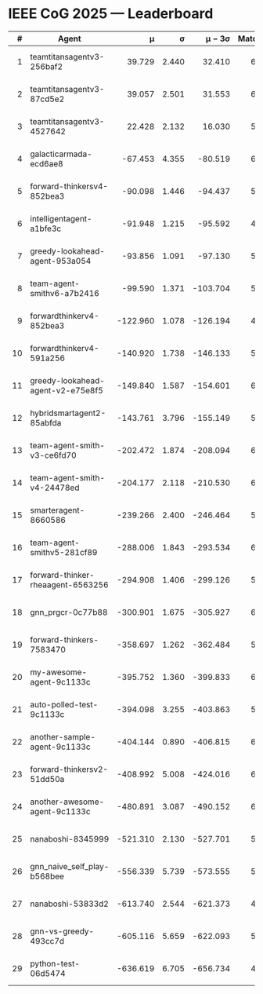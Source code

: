 # IEEE CoG 2025 — Leaderboard

| # | Agent | μ | σ | μ − 3σ | Matches | Updated |
|---:|---|---:|---:|---:|---:|---|
| 1 | teamtitansagentv3-256baf2 | 39.729 | 2.440 | 32.410 | 6268 | 2025-08-19 11:47 |
| 2 | teamtitansagentv3-87cd5e2 | 39.057 | 2.501 | 31.553 | 6252 | 2025-08-19 11:47 |
| 3 | teamtitansagentv3-4527642 | 22.428 | 2.132 | 16.030 | 5996 | 2025-08-19 11:47 |
| 4 | galacticarmada-ecd6ae8 | -67.453 | 4.355 | -80.519 | 6260 | 2025-08-19 11:47 |
| 5 | forward-thinkersv4-852bea3 | -90.098 | 1.446 | -94.437 | 5402 | 2025-08-19 11:47 |
| 6 | intelligentagent-a1bfe3c | -91.948 | 1.215 | -95.592 | 4966 | 2025-08-19 11:47 |
| 7 | greedy-lookahead-agent-953a054 | -93.856 | 1.091 | -97.130 | 5876 | 2025-08-19 11:47 |
| 8 | team-agent-smithv6-a7b2416 | -99.590 | 1.371 | -103.704 | 5920 | 2025-08-19 11:47 |
| 9 | forwardthinkerv4-852bea3 | -122.960 | 1.078 | -126.194 | 4976 | 2025-08-19 11:47 |
| 10 | forwardthinkerv4-591a256 | -140.920 | 1.738 | -146.133 | 5515 | 2025-08-19 11:47 |
| 11 | greedy-lookahead-agent-v2-e75e8f5 | -149.840 | 1.587 | -154.601 | 6196 | 2025-08-19 11:47 |
| 12 | hybridsmartagent2-85abfda | -143.761 | 3.796 | -155.149 | 5860 | 2025-08-19 11:47 |
| 13 | team-agent-smith-v3-ce6fd70 | -202.472 | 1.874 | -208.094 | 6722 | 2025-08-19 11:47 |
| 14 | team-agent-smith-v4-24478ed | -204.177 | 2.118 | -210.530 | 6502 | 2025-08-19 11:47 |
| 15 | smarteragent-8660586 | -239.266 | 2.400 | -246.464 | 5253 | 2025-08-19 11:47 |
| 16 | team-agent-smithv5-281cf89 | -288.006 | 1.843 | -293.534 | 6260 | 2025-08-19 11:47 |
| 17 | forward-thinker-rheaagent-6563256 | -294.908 | 1.406 | -299.126 | 5742 | 2025-08-19 11:47 |
| 18 | gnn_prgcr-0c77b88 | -300.901 | 1.675 | -305.927 | 6030 | 2025-08-19 11:47 |
| 19 | forward-thinkers-7583470 | -358.697 | 1.262 | -362.484 | 5540 | 2025-08-19 11:47 |
| 20 | my-awesome-agent-9c1133c | -395.752 | 1.360 | -399.833 | 6540 | 2025-08-19 11:47 |
| 21 | auto-polled-test-9c1133c | -394.098 | 3.255 | -403.863 | 5660 | 2025-08-19 11:47 |
| 22 | another-sample-agent-9c1133c | -404.144 | 0.890 | -406.815 | 6120 | 2025-08-19 11:47 |
| 23 | forward-thinkersv2-51dd50a | -408.992 | 5.008 | -424.016 | 6302 | 2025-08-19 11:47 |
| 24 | another-awesome-agent-9c1133c | -480.891 | 3.087 | -490.152 | 6660 | 2025-08-19 11:47 |
| 25 | nanaboshi-8345999 | -521.310 | 2.130 | -527.701 | 5260 | 2025-08-19 11:47 |
| 26 | gnn_naive_self_play-b568bee | -556.339 | 5.739 | -573.555 | 5120 | 2025-08-19 11:47 |
| 27 | nanaboshi-53833d2 | -613.740 | 2.544 | -621.373 | 4620 | 2025-08-19 11:47 |
| 28 | gnn-vs-greedy-493cc7d | -605.116 | 5.659 | -622.093 | 5160 | 2025-08-19 11:47 |
| 29 | python-test-06d5474 | -636.619 | 6.705 | -656.734 | 4950 | 2025-08-19 11:47 |

